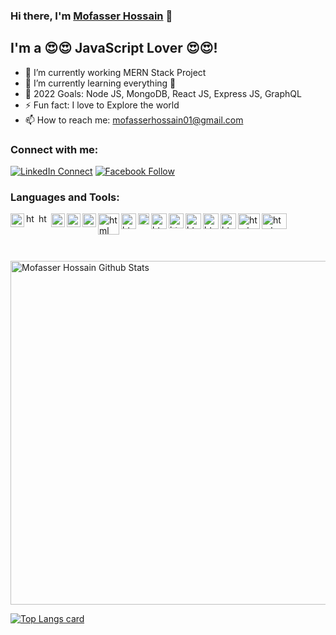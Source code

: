 ### Hi there, I'm  [Mofasser Hossain][website] 👋

## I'm a 😍😍 JavaScript Lover 😍😍!
- 🔭 I’m currently working MERN Stack Project
- 🌱 I’m currently learning everything 🤣
- 🥅 2022 Goals: Node JS, MongoDB, React JS, Express JS, GraphQL
- ⚡ Fun fact: I love to Explore the world 
- 📫 How to reach me: mofasserhossain01@gmail.com

### Connect with me:

[![LinkedIn Connect](https://img.shields.io/badge/%20-Connect-black?color=14171A&labelColor=212121&logo=linkedin&logoColor=ffffff)](https://www.linkedin.com/in/mofasser-hossain/) 
[![Facebook Follow](https://img.shields.io/badge/%20-Follow-black?color=14171A&labelColor=1976d2&logo=facebook&logoColor=ffffff)](https://www.facebook.com/Mofasser.Hossain.Mahfuj) 

### Languages and Tools:
<a href="https://github.com/MofasserHossain">
    <img align="left" alt="html" width="22px" title="Visual Studio Code" src= "https://raw.githubusercontent.com/prosany/prosany/main/images/visual-studio-code.svg"/>
</a>
<a href="https://github.com/MofasserHossain">
    <img align="left" alt="html" width="17px" title="HTML5" src= "https://raw.githubusercontent.com/prosany/prosany/main/images/html5.svg"/>
</a>
<a href="https://github.com/MofasserHossain">
    <img align="left" alt="html" width="17px" title="CSS3" src= "https://raw.githubusercontent.com/prosany/prosany/main/images/css-3.svg"/>
</a>
<a href="https://github.com/MofasserHossain">
    <img align="left" alt="html" width="22px" title="JavaScript" src= "https://raw.githubusercontent.com/prosany/prosany/main/images/javascript.svg"/>
</a>
<a href="https://github.com/MofasserHossain">
    <img align="left" alt="html" width="22px" title="TypeScript" src= "https://raw.githubusercontent.com/prosany/prosany/main/images/typescript.svg"/>
</a>
<a href="https://github.com/MofasserHossain">
    <img align="left" alt="html" width="22px" title="ReactJS" src= "https://raw.githubusercontent.com/prosany/prosany/main/images/react-2.svg"/>
</a>
<a href="https://github.com/MofasserHossain">
    <img align="left" alt="html" width="34px" title="NodeJS" src= "https://raw.githubusercontent.com/prosany/prosany/main/images/nodejs.svg"/>
</a>
<a href="https://github.com/MofasserHossain">
    <img align="left" alt="html" width="24px" height="25px" title="MongoDB" src= "https://raw.githubusercontent.com/prosany/prosany/main/images/mongodb.svg"/>
</a>
<a href="https://github.com/MofasserHossain" style="display: inline-block">
    <img align="left" alt="html" width="40px" height="25px" title="ExpressJS" src="https://raw.githubusercontent.com/prosany/prosany/main/images/express.svg">
</a>
<a href="https://github.com/MofasserHossain">
    <img align="left" alt="html" width="18px" title="Firebase" src= "https://raw.githubusercontent.com/prosany/prosany/main/images/firebase.svg"/>
</a>
<a href="https://github.com/MofasserHossain">
    <img align="left" alt="html" width="25px" title="Netlify" src= "https://raw.githubusercontent.com/prosany/prosany/main/images/netlify.svg"/>
</a>
<a href="https://github.com/MofasserHossain">
    <img align="left" alt="html" width="24px" title="Heroku" src= "https://raw.githubusercontent.com/prosany/prosany/main/images/heroku.svg"/>
</a>
<a href="https://github.com/MofasserHossain">
    <img align="left" alt="html" width="25px" title="Git" src= "https://raw.githubusercontent.com/prosany/prosany/main/images/git.svg"/>
</a>
<a href="https://github.com/MofasserHossain">
    <img align="left" alt="html" width="25px" title="Github" src= "https://raw.githubusercontent.com/prosany/prosany/main/images/github.svg"/>
</a>
<a href="https://github.com/MofasserHossain">
    <img align="left" alt="html" width="25px" title="WordPress" src= "https://raw.githubusercontent.com/prosany/prosany/main/images/wordpress.svg"/>
</a>
<a href="https://github.com/MofasserHossain">
   <img align="left" alt="html" width="35px" height="25px" title="CPanel" src="https://raw.githubusercontent.com/prosany/prosany/main/images/cpanel.svg" style="max-width:100%;">
</a>


<br />

<br />

<br />
<br />
<img width="550px" alt="Mofasser Hossain Github Stats"  src="https://github-readme-stats.vercel.app/api?username=MofasserHossain&show_icons=true"/>

[![Top Langs card](https://github-readme-stats.vercel.app/api/top-langs/?username=MofasserHossain&card_width=550)](https://github.com/MofasserHossain)

[website]: https://mofasserhossain.ml/
